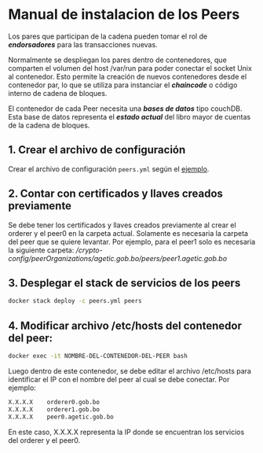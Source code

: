 # Manual de instalacion de los Peers

Los pares que participan de la cadena pueden tomar el rol de ***endorsadores*** para las transacciones nuevas.

Normalmente se despliegan los pares dentro de contenedores, que comparten el volumen del host /var/run para poder conectar el socket Unix al contenedor. Esto permite la creación de nuevos contenedores desde el contenedor par, lo que se utiliza para instanciar el ***chaincode*** o código interno de cadena de bloques.

El contenedor de cada Peer necesita una ***bases de datos*** tipo couchDB. Esta base de datos representa el ***estado actual*** del libro mayor de cuentas de la cadena de bloques.

## 1. Crear el archivo de configuración

Crear el archivo de configuración `peers.yml` según el [ejemplo](/src/peers.yml).

## 2. Contar con certificados y llaves creados previamente

Se debe tener los certificados y llaves creados previamente al crear el orderer y el peer0 en la carpeta actual. Solamente es necesaria la carpeta del peer que se quiere levantar. Por ejemplo, para el peer1 solo es necesaria la siguiente carpeta: */crypto-config/peerOrganizations/agetic.gob.bo/peers/peer1.agetic.gob.bo* 

## 3. Desplegar el stack de servicios de los peers

```sh
docker stack deploy -c peers.yml peers
```  

## 4. Modificar archivo /etc/hosts del contenedor del peer:
```sh 
docker exec -it NOMBRE-DEL-CONTENEDOR-DEL-PEER bash
```  
Luego dentro de este contenedor, se debe editar el archivo /etc/hosts para identificar el IP con el nombre del peer al cual se debe conectar. Por ejemplo:
```sh 
X.X.X.X    orderer0.gob.bo
X.X.X.X    orderer1.gob.bo
X.X.X.X    peer0.agetic.gob.bo
```  
En este caso, X.X.X.X representa la IP donde se encuentran los servicios del orderer y el peer0.

